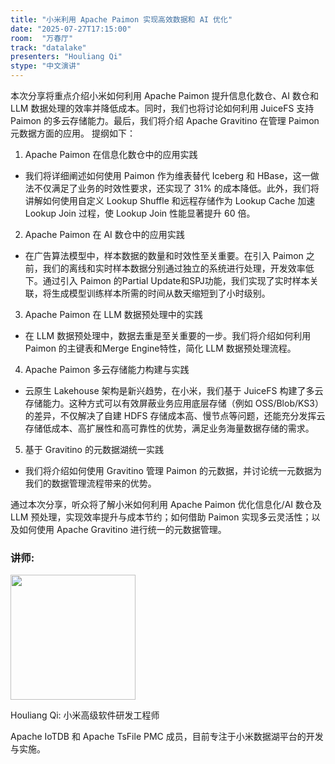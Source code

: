 ```yaml
---
title: "小米利用 Apache Paimon 实现高效数据和 AI 优化"
date: "2025-07-27T17:15:00"
room:  "万春厅"
track: "datalake"
presenters: "Houliang Qi"
stype: "中文演讲"
---
```


本次分享将重点介绍小米如何利用 Apache Paimon 提升信息化数仓、AI 数仓和 LLM 数据处理的效率并降低成本。同时，我们也将讨论如何利用 JuiceFS 支持 Paimon 的多云存储能力。最后，我们将介绍 Apache Gravitino 在管理 Paimon 元数据方面的应用。
提纲如下：
1. Apache Paimon 在信息化数仓中的应用实践
  - 我们将详细阐述如何使用 Paimon 作为维表替代 Iceberg 和 HBase，这一做法不仅满足了业务的时效性要求，还实现了 31% 的成本降低。此外，我们将讲解如何使用自定义 Lookup Shuffle 和远程存储作为 Lookup Cache 加速 Lookup Join 过程，使 Lookup Join 性能显著提升 60 倍。
2. Apache Paimon 在 AI 数仓中的应用实践
  - 在广告算法模型中，样本数据的数量和时效性至关重要。在引入 Paimon 之前，我们的离线和实时样本数据分别通过独立的系统进行处理，开发效率低下。通过引入 Paimon 的Partial Update和SPJ功能，我们实现了实时样本关联，将生成模型训练样本所需的时间从数天缩短到了小时级别。
3. Apache Paimon 在 LLM 数据预处理中的实践
  - 在 LLM 数据预处理中，数据去重是至关重要的一步。我们将介绍如何利用 Paimon 的主键表和Merge Engine特性，简化 LLM 数据预处理流程。
4. Apache Paimon 多云存储能力构建与实践
 - 云原生 Lakehouse 架构是新兴趋势，在小米，我们基于 JuiceFS 构建了多云存储能力。这种方式可以有效屏蔽业务应用底层存储（例如 OSS/Blob/KS3）的差异，不仅解决了自建 HDFS 存储成本高、慢节点等问题，还能充分发挥云存储低成本、高扩展性和高可靠性的优势，满足业务海量数据存储的需求。
5. 基于 Gravitino 的元数据湖统一实践
  - 我们将介绍如何使用 Gravitino 管理 Paimon 的元数据，并讨论统一元数据为我们的数据管理流程带来的优势。

通过本次分享，听众将了解小米如何利用 Apache Paimon 优化信息化/AI 数仓及 LLM 预处理，实现效率提升与成本节约；如何借助 Paimon 实现多云灵活性；以及如何使用 Apache Gravitino 进行统一的元数据管理。

### 讲师:

<img src="https://sessionize.com/image/8968-400o400o1-XFskLG5iSQjayU8GPBBL9V.jpg" width="200" /><br/>

Houliang Qi: 小米高级软件研发工程师

Apache IoTDB 和 Apache TsFile PMC 成员，目前专注于小米数据湖平台的开发与实施。